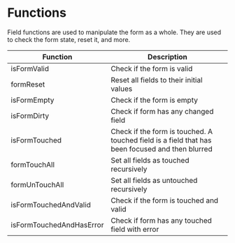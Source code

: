 # Functions

Field functions are used to manipulate the form as a whole. They are used to check the form state, reset it, and more.

| **Function**             | **Description**                                                                                                                    |
|--------------------------|------------------------------------------------------------------------------------------------------------------------------------|
| isFormValid              | Check if the form is valid                                                                                                         |
| formReset                | Reset all fields to their initial values                                                                                           |
| isFormEmpty              | Check if the form is empty                                                                                                         |
| isFormDirty              | Check if form has any changed field                                                                                                |
| isFormTouched            | Check if the form is touched. A touched field is a field that has been focused and then blurred                                    |
| formTouchAll             | Set all fields as touched recursively                                                                                              |
| formUnTouchAll           | Set all fields as untouched recursively                                                                                            |
| isFormTouchedAndValid    | Check if the form is touched and valid                                                                                             |
| isFormTouchedAndHasError | Check if form has any touched field with error                                                                                     |
